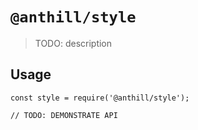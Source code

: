 # `@anthill/style`

> TODO: description

## Usage

```
const style = require('@anthill/style');

// TODO: DEMONSTRATE API
```
